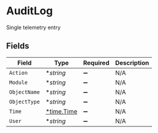 # AuditLog

Single telemetry entry


## Fields

| Field                                      | Type                                       | Required                                   | Description                                |
| ------------------------------------------ | ------------------------------------------ | ------------------------------------------ | ------------------------------------------ |
| `Action`                                   | **string*                                  | :heavy_minus_sign:                         | N/A                                        |
| `Module`                                   | **string*                                  | :heavy_minus_sign:                         | N/A                                        |
| `ObjectName`                               | **string*                                  | :heavy_minus_sign:                         | N/A                                        |
| `ObjectType`                               | **string*                                  | :heavy_minus_sign:                         | N/A                                        |
| `Time`                                     | [*time.Time](https://pkg.go.dev/time#Time) | :heavy_minus_sign:                         | N/A                                        |
| `User`                                     | **string*                                  | :heavy_minus_sign:                         | N/A                                        |